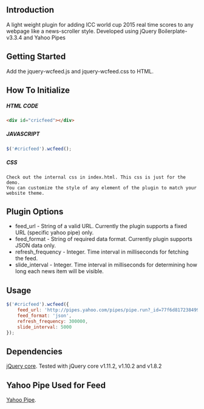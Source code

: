 ## Introduction
A light weight plugin for adding ICC world cup 2015 real time scores to any webpage like a news-scroller style.
Developed using jQuery Boilerplate-v3.3.4 and Yahoo Pipes





## Getting Started
Add the jquery-wcfeed.js and jquery-wcfeed.css to HTML.





## How To Initialize

##### HTML CODE
```html
<div id="cricfeed"></div>
```

##### JAVASCRIPT
```javascript
$('#cricfeed').wcfeed();
```

##### CSS
```
Check out the internal css in index.html. This css is just for the demo. 
You can customize the style of any element of the plugin to match your website theme.
```




## Plugin Options
* feed_url - String of a valid URL. Currently the plugin supports a fixed URL (specific yahoo pipe) only.
* feed_format - String of required data format. Currently plugin supports JSON data only.
* refresh_frequency - Integer. Time interval in milliseconds for fetching the feed.
* slide_interval - Integer. Time interval in milliseconds for determining how long each news item will be visible.





## Usage
```javascript
$('#cricfeed').wcfeed({
    feed_url: 'http://pipes.yahoo.com/pipes/pipe.run?_id=77f6d817238499a113ec2e7fed114b8a&_render=json',
    feed_format: 'json',
    refresh_frequency: 300000,
    slide_interval: 5000
});
```





## Dependencies
[jQuery core](https://code.jquery.com/jquery-1.11.2.min.js).
Tested with jQuery core v1.11.2, v1.10.2 and v1.8.2





## Yahoo Pipe Used for Feed
[Yahoo Pipe](http://pipes.yahoo.com/pipes/pipe.run?_id=77f6d817238499a113ec2e7fed114b8a).
